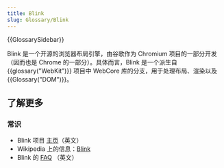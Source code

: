 ```yaml
---
title: Blink
slug: Glossary/Blink
---
```


{{GlossarySidebar}}

Blink 是一个开源的浏览器布局引擎，由谷歌作为 Chromium 项目的一部分开发（因而也是 Chrome 的一部分）。具体而言，Blink 是一个派生自 {{glossary("WebKit")}} 项目中 WebCore 库的分支，用于处理布局、渲染以及 {{Glossary("DOM")}}。

## 了解更多

### 常识

- Blink 项目 [主页](https://www.chromium.org/blink)（英文）
- Wikipedia 上的信息：[Blink](https://en.wikipedia.org/wiki/Blink_%28layout_engine%29)
- Blink 的 [FAQ](https://www.chromium.org/blink/developer-faq) （英文）
